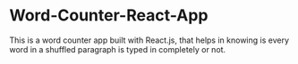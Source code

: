 # Word-Counter-React-App
This is a word counter app built with React.js, that helps in knowing is every word in a shuffled paragraph is typed in completely or not.
